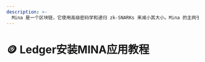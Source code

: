 ```yaml
---
description: >-
  Mina 是一个区块链，它使用高级密码学和递归 zk-SNARKs 来减小其大小。Mina 的主网于 2021 年 3 月启动。要了解更多信息，请参阅他们的技术[白皮书]()。通过委托MINA，为MINA的安全作出贡献或获得奖励。您可以通过我们的MINA委托教程了解如何参与其中。
---
```


# 🪙 Ledger安装MINA应用教程

